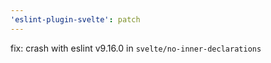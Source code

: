 ```yaml
---
'eslint-plugin-svelte': patch
---
```


fix: crash with eslint v9.16.0 in `svelte/no-inner-declarations`
